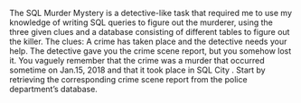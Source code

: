 The SQL Murder Mystery is a detective-like task that required me to use my knowledge of writing SQL queries to figure out the murderer, using the three given clues and a database consisting of different tables to figure out the killer.
The clues: A crime has taken place and the detective needs your help. The detective gave you the crime scene report, but you somehow lost it. You vaguely remember that the crime was a murder that occurred sometime on Jan.15, 2018 and that it took place in SQL City . Start by retrieving the corresponding crime scene report from the police department’s database.

